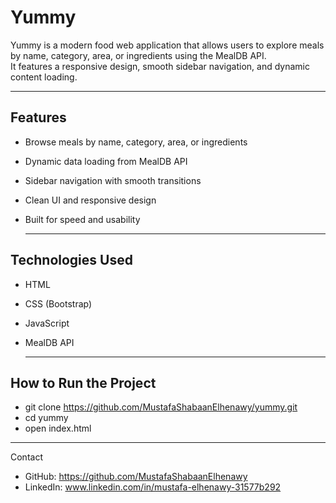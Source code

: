 # Yummy

Yummy is a modern food web application that allows users to explore meals by name, category, area, or ingredients using the MealDB API.  
It features a responsive design, smooth sidebar navigation, and dynamic content loading.

---

## Features  
- Browse meals by name, category, area, or ingredients  
- Dynamic data loading from MealDB API  
- Sidebar navigation with smooth transitions  
- Clean UI and responsive design  
- Built for speed and usability

  ---

## Technologies Used  
- HTML  
- CSS (Bootstrap)  
- JavaScript  
- MealDB API

  ---

## How to Run the Project  

- git clone https://github.com/MustafaShabaanElhenawy/yummy.git  
- cd yummy  
- open index.html

---

Contact

- GitHub: https://github.com/MustafaShabaanElhenawy  
- LinkedIn: www.linkedin.com/in/mustafa-elhenawy-31577b292
